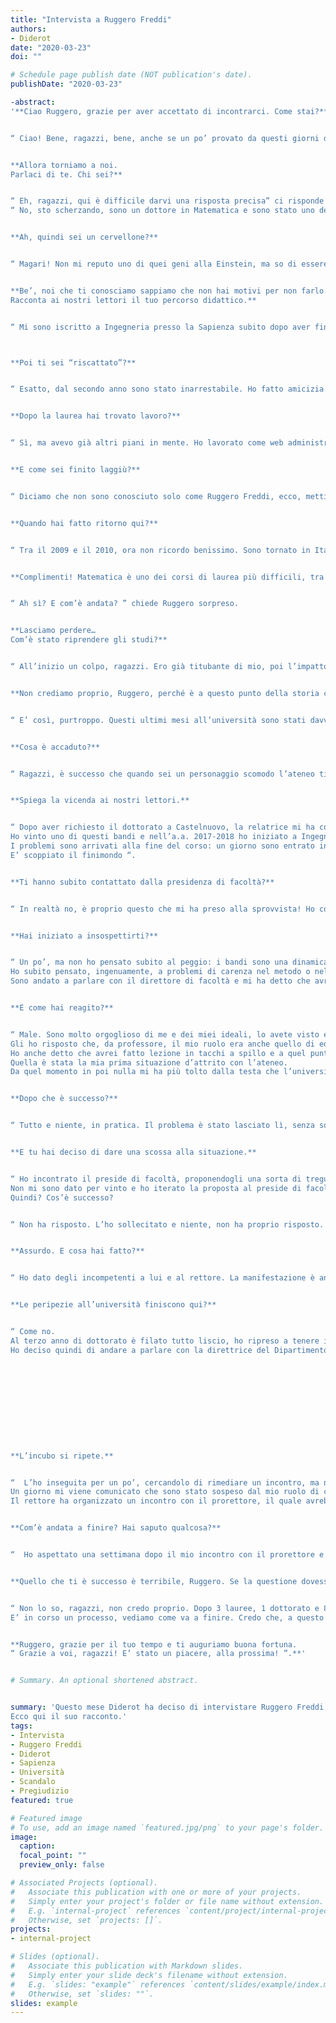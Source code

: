 ```yaml
---
title: "Intervista a Ruggero Freddi"
authors:
- Diderot
date: "2020-03-23"
doi: ""

# Schedule page publish date (NOT publication's date).
publishDate: "2020-03-23"

-abstract:
'**Ciao Ruggero, grazie per aver accettato di incontrarci. Come stai?**


“ Ciao! Bene, ragazzi, bene, anche se un po’ provato da questi giorni di reclusione forzata. La situazione andava gestita con un po’ più di determinazione sin dall’inizio, dal periodo degli “inviti a non fare”, dei “si consiglia di” , cioè, o te ne freghi o imponi subito dei divieti. Comunque adesso c’è poco da lamentarsi, seguiamo le regole e speriamo tutti si sistemi ”.


**Allora torniamo a noi. 
Parlaci di te. Chi sei?**


“ Eh, ragazzi, qui è difficile darvi una risposta precisa” ci risponde Ruggero facendosi una risata.
“ No, sto scherzando, sono un dottore in Matematica e sono stato uno dei tanti co-docenti di Sapienza. Attualmente il mio lavoro è in pausa, ma ho speso tanti anni all’università, sia in qualità di studente che di professore ”.


**Ah, quindi sei un cervellone?**


“ Magari! Non mi reputo uno di quei geni alla Einstein, ma so di essere bravo, ho avuto conferme nella mia esperienza lavorativa. Non voglio esagerare, ma ho comunque tre lauree e un dottorato alle spalle, penso di avere un curriculum molto valido. Ammetto, però, che è un po’ nel mio carattere tenermi in gran considerazione e voler primeggiare! ”.


**Be’, noi che ti conosciamo sappiamo che non hai motivi per non farlo.
Racconta ai nostri lettori il tuo percorso didattico.**


“ Mi sono iscritto a Ingegneria presso la Sapienza subito dopo aver finito il liceo; non avevo un grande cultura di base anni fa, ma ho sempre amato i computer e da ragazzino avevo imparato ad usarli da completo autodidatta. Ciononostante, il mio primo anno da studente universitario è stato un flop totale, non frequentavo, non studiavo, non davo esami, devo essere sincero ”.



**Poi ti sei “riscattato”?**


“ Esatto, dal secondo anno sono stato inarrestabile. Ho fatto amicizia con dei pazzi totali, i più bravi del corso: questi ragazzi il giorno studiavano, la sera leggevano libri insieme e il finesettimana giravano per i musei di Roma. Mi hanno affascinato subito e sono diventato loro amico e ovviamente questo mi ha riportato sulla retta via,  in un certo senso. Ricordo che, dopo alcuni mesi e svariati esami, c’era una competizione giocosa tra di noi, che mi ha reso uno dei migliori studenti del mio anno. Dal terzo anno ho vinto alcune borse di studio grazie alla mia media e poi ho tirato dritto fino all’ultimo anno, il 2003, quando finalmente mi sono laureato con una tesi orientata alla matematica, sull’intelligenza artificiale e sul flusso di dati ”.


**Dopo la laurea hai trovato lavoro?**


“ Sì, ma avevo già altri piani in mente. Ho lavorato come web administrator per Arci Italia subito dopo essermi laureato, ma è stata una parentesi davvero breve perché poi  ho lasciato tutto per la California, per San Francisco ”.


**E come sei finito laggiù?**


“ Diciamo che non sono conosciuto solo come Ruggero Freddi, ecco, mettiamola in questi termini. E’ in California che ha avuto inizio la mia carriera nell’industria pornografica con lo pseudonimo di Carlo Masi e anche lì sono diventato uno dei più famosi, tant’è che in quel settore sono conosciuto a livello mondiale. La mia vita a San Francisco era in tutto e per tutto quella di una star e per anni ho goduto di un successo enorme ”.


**Quando hai fatto ritorno qui?**


“ Tra il 2009 e il 2010, ora non ricordo benissimo. Sono tornato in Italia lasciando in California una vita del tutto lontana da quella dello studente, che, poveretto, deve spaccarsi la schiena sui libri, ma ho deciso comunque di riprendere il mio percorso universitario e di iscrivermi, stavolta, a Matematica, sempre presso La Sapienza ”.


**Complimenti! Matematica è uno dei corsi di laurea più difficili, tra l’altro uno dei ragazzi di Diderot ha cominciato proprio lì.**


“ Ah sì? E com’è andata? ” chiede Ruggero sorpreso.


**Lasciamo perdere…
Com’è stato riprendere gli studi?**


“ All’inizio un colpo, ragazzi. Ero già titubante di mio, poi l’impatto con una realtà lontanissima da quella di Carlo Masi non ha aiutato per niente, ma in poco tempo ho ritrovato, con piacere, le mie vecchie qualità. Sono molto competitivo e quando incontro un problema lo affronto: Matematica non è affatto una laurea semplice e ho studiato con costanza. Fino alla triennale ho collezionato solo 30 e poi mi sono laureato con la lode. Ho deciso di continuare per la specialistica, la quale è stata molto più difficile per via degli argomenti più recenti però sono riuscito a farmi valere anche lì. Sono andato avanti con un altro 100 e lode, poi il dottorato presso l’istituto S.B.A.I.  che ho concluso nel Febbraio 2020 con “ottimo” …  Ora però mi fate sembrare noioso! “.


**Non crediamo proprio, Ruggero, perché è a questo punto della storia che arrivano sorprese inattese e non gradite, potremmo dire.**


“ E’ così, purtroppo. Questi ultimi mesi all’università sono stati davvero stressanti e molto spesso spiacevoli”.


**Cosa è accaduto?**


“ Ragazzi, è successo che quando sei un personaggio scomodo l’ateneo ti prende e ti butta fuori a calci, ecco cos’è successo. Le scelte che ognuno fa nella vita privata non dovrebbero mai, in nessuna maniera, pregiudicare la propria carriera lavorativa ”.


**Spiega la vicenda ai nostri lettori.**


“ Dopo aver richiesto il dottorato a Castelnuovo, la relatrice mi ha consigliato di fare invece richiesta allo S.B.A.I. , il dipartimento dell’ateneo che si occupa di fare ricerca sperimentale in campo ingegneristico, chimico, fisico, matematico … Insomma, un buon punto di partenza per me. Una volta entrato allo S.B.A.I. , dove lavoravo come dottorando, ho potuto iniziare ad applicarmi per bandi di docenza e co-docenza, avvicinandomi un po’ di più al mio sogno di diventare professore e ricercato universitario.
Ho vinto uno di questi bandi e nell’a.a. 2017-2018 ho iniziato a Ingegneria Meccanica. Il corso è andato bene, i ragazzi mi seguivano tranquillamente, posso dire di essere stato molto attento a svolgere il mio lavoro nel modo migliore possibile. 
I problemi sono arrivati alla fine del corso: un giorno sono entrato in aula e ho scambiato alcune chiacchiere con i ragazzi prima di cominciare, come al solito, e dato che il 10 Giugno si sarebbe tenuto il gay pride ho fatto riferimento alla manifestazione, chiedendo se loro avrebbero partecipato e che sarebbe stato bello se lo avessero fatto.
E’ scoppiato il finimondo “.


**Ti hanno subito contattato dalla presidenza di facoltà?**


“ In realtà no, è proprio questo che mi ha preso alla sprovvista! Ho concluso il corso in tranquillità e quell’anno è stato pubblicato un altro bando di co-docenza cui però sono arrivato secondo, ma io ho notato un’irregolarità nella richiesta di applicazione di alcuni partecipanti, tra cui il primo classificato e giustamente ho chiesto ricorso. Risultato: il testo del bando è stato modificato, il concorso è stato fatto una seconda volta e io sono arrivato ultimo, mentre il primo classificato è rimasto il primo classificato “.


**Hai iniziato a insospettirti?**


“ Un po’, ma non ho pensato subito al peggio: i bandi sono una dinamica complicata in ateneo e perderne uno non vuol dire automaticamente essere escluso da tutti gli altri. Alcuni colleghi, anzi, sono molto gentili e ti girano i testi dei bandi che sanno che potrebbero interessarti. Non mi sono preoccupato troppo, insomma, soltanto che dopo un paio di settimane mi ha chiamato la mia vecchia agenzia dalla California dicendomi che il mio dipartimento era furioso con me e che la notizia era ovunque.
Ho subito pensato, ingenuamente, a problemi di carenza nel metodo o nella mia preparazione, ad una perdita di fiducia degli studenti nei miei confronti, qualcosa del genere.
Sono andato a parlare con il direttore di facoltà e mi ha detto che avrei dovuto tenere d’ora in poi sempre la politica al di fuori dell’università, riferendosi alla mia domanda di mesi prima circa il gay pride “.


**E come hai reagito?**


“ Male. Sono molto orgoglioso di me e dei miei ideali, lo avete visto e quando mi sento attaccato dico tutto quello che mi passa per la testa.
Gli ho risposto che, da professore, il mio ruolo era anche quello di educatore e che per me era importante difendere quello che io sono, perché è così, ragazzi. Il gay pride è una manifestazione eccentrica, caotica, che attira sempre tante critiche, ma è un traguardo inimmaginabile per chi, come me, ha il dovere di difendere la propria vita e le proprie idee. Questo non va mai dimenticato. Cioè, rega, c’è gente che è morta per questa causa, è stata calpestata, derisa e torturata per secoli e io, Ruggero Freddi, ho diritto e dovere di parlarne. Soprattutto nel momento in cui sono un professore.
Ho anche detto che avrei fatto lezione in tacchi a spillo e a quel punto il direttore è completamente uscito di testa. –Ci deve solo provare!- ha iniziato a dire e io, da bravo rompicoglioni quale sono, ho replicato:  -Secondo lei i transessuali e gli omosessuali non devono mettere piede in università ?-.
Quella è stata la mia prima situazione d’attrito con l’ateneo.
Da quel momento in poi nulla mi ha più tolto dalla testa che l’università facesse discriminazioni di questo genere “.


**Dopo che è successo?**


“ Tutto e niente, in pratica. Il problema è stato lasciato lì, senza soluzioni e un mese dopo la discussione il mio nome è finito dappertutto, su tutti i siti immaginabili e su network come la CNN; poi Spotted Sapienza ha condiviso uno dei video che ho caricato sul mio profilo Facebook e tanti ragazzi hanno commentato –Ma quello è Carlo Masi-, perché, appunto, sono stato uno dei più famosi. I commenti, ci tengo a dirlo, non erano offensivi nella maggior parte dei casi, erano solo sorpresi di riconoscermi in uno dei professori. Dagospia ha letto la notizia e ha iniziato a fare gossip, quindi è scoppiato il caso Carlo Masi, mi hanno chiamato tutte le testate, il Corriere, la D’Urso, davvero tutti. Quelli del Corriere sono addirittura entrati in aula mentre tenevo lezione e da quel momento in poi gli studenti hanno iniziato ad accusarmi sui social di essere poco professionale. Era colpa mia se la troupe televisiva entrava in aula? “.


**E tu hai deciso di dare una scossa alla situazione.**


“ Ho incontrato il preside di facoltà, proponendogli una sorta di tregua: loro avrebbero ignorato tutti gli scoop del momento e io avrei rilasciato interviste neutrali, in cui non insultavo né insinuavo giudizi negativi nei confronti dell’università, d’altronde, io aveva discusso soltanto con il direttore, la Sapienza non mi aveva fatto nessun torto. Per di più, per far vedere che ero realmente intenzionato a porre fine a tutti le polemiche, ho proposto al direttore del dipartimento di organizzare una manifestazione, con tanto di conferenza, sui temi dell’omofobia, del gay pride, della comunità LGBT e sull’HIV. Inutile dire che ha rifiutato la mia proposta.
Non mi sono dato per vinto e ho iterato la proposta al preside di facoltà, che invece ha subito accettato e addirittura mi ha indicato alcuni docenti di Medicina per farli intervenire in materia di prevenzione sessuale e circa la diffusione dell’HIV. Ho contattato LINK, ANLAIDS, varie associazioni che operano in Italia per supportare la causa di chi soffre di questa terribile malattia  e poi ho inviato tutto il materiale al preside, per avere un’ultima conferma e soprattutto perché lui stesso mi aveva chiesto di aggiornarlo “.
Quindi? Cos’è successo?


“ Non ha risposto. L’ho sollecitato e niente, non ha proprio risposto. Quando l’ho incontrato di nuovo ha iniziato a dire che non c’erano autorizzazioni per la manifestazione, né c’erano mai state, anche se lui stesso era stato il primo ad essere d’accordo con me. Cioè, lui mi aveva persino fornito i contatti ! “.


**Assurdo. E cosa hai fatto?**


“ Ho dato degli incompetenti a lui e al rettore. La manifestazione è andata a monte, non vi dico la figura di merda che ho fatto con tutte quelle associazioni che avevo invitato e curiosamente non ho vinto più un bando quell’anno, nonostante la mia esperienza in corsi, lezioni, tutoraggi. La situazione ha impiegato un po’ di tempo a calmarsi, io stesso ce ne ho messo parecchio, ma fortunatamente i miei colleghi mi supportavano e piano piano sono tornato alla quotidianità della mia vita da dottorando “.


**Le peripezie all’università finiscono qui?**


“ Come no.
Al terzo anno di dottorato è filato tutto liscio, ho ripreso a tenere i corsi con un buon rendimento e ho migliorato l’organizzazione nelle lezioni. Arrivato al quarto anno, il 2019, quello in cui avrei terminato il mio dottorato, mi è stata proposta una co-docenza con un professore di Analisi I dello S.B.A.I.  e ho subito accettato. Ho iniziato a tenere le lezioni presso Ingegneria Gestionale, che faceva afferenza al dipartimento di Informatica e Sistemistica, desideroso di ampliare il mio curriculum. Insomma, arrivato alla 50° ora di lezione ho iniziato a sentire, da voci di corridoio, che qualcuno mi avrebbe presto tolto la co-docenza, che qualcuno riferiva che nelle mie classi vi erano problemi, ma non mi era stata rivolta alcuna accusa formale e infatti non ho mai replicato perché non conoscevo le fonti. Un collega e la mia relatrice, poi, si sono essi ad osservare le poche ore di lezione che mi rimanevano prima di terminare il corso e dopo ho saputo che convenivano che le mie lezioni erano perfettamente in linea con le altre. 
Ho deciso quindi di andare a parlare con la direttrice del Dipartimento cui facevo riferimento, che si rifiuta di incontrarmi “.











**L’incubo si ripete.**


“  L’ho inseguita per un po’, cercandolo di rimediare un incontro, ma niente, non sono mai riuscito a parlarle.
Un giorno mi viene comunicato che sono stato sospeso dal mio ruolo di co-docente e che sarei stato sostituito. A quel punto mi sono infuriato, ho scritto a tutti, al direttore, alla relatrice, al preside, al rettore, ma nessuno mi ha risposto esaustivamente. Avevo lavorato 60 ore a nero, senza che mi avessero fatto firmare un contratto ed esigevo delle spiegazioni, oltre a ricevere un pagamento.
Il rettore ha organizzato un incontro con il prorettore, il quale avrebbe dovuto organizzare un altro incontro con la mia relatrice, ma niente. Mi hanno rimbalzato da un appuntamento all’altro senza che mi venissero date spiegazioni e motivazioni valide per una decisione così drastica. E guardate che essere rimossi dal proprio ruolo in un ateneo è un avvenimento grave, è una vera e propria macchia sul curriculum vitae “.


**Com’è andata a finire? Hai saputo qualcosa?**


“  Ho aspettato una settimana dopo il mio incontro con il prorettore e poi una decina di giorni ancora, ma non ho ricevuto risposta, né una data per un appuntamento. Ho deciso quindi di contattare un legale e di dare inizio ad una vertenza che è tuttora in svolgimento. Dopodiché, ho perso l’ennesimo bando e ho deciso di allontanarmi dall’università. Ora aspetto che questa situazione si smuova e che io riesca a ricevere delle spiegazioni “.


**Quello che ti è successo è terribile, Ruggero. Se la questione dovesse risolversi, credi che tornerai ad insegnare?**


“ Non lo so, ragazzi, non credo proprio. Dopo 3 lauree, 1 dottorato e 8 insegnamenti sono stato cestinato senza una lettera di spiegazioni e senza un colloquio, sinceramente sono deluso.
E’ in corso un processo, vediamo come va a finire. Credo che, a questo punto, la mia carriera come professore sia rovinata in tutte le università di Italia. Forse parteciperò ad altri concorsi, per ora non lo so, ma mi sarebbe piaciuto continuare con la mia attività di ricerca”.


**Ruggero, grazie per il tuo tempo e ti auguriamo buona fortuna.
“ Grazie a voi, ragazzi! E’ stato un piacere, alla prossima! ”.**'


# Summary. An optional shortened abstract.


summary: 'Questo mese Diderot ha deciso di intervistare Ruggero Freddi, professore dell’università La Sapienza di Roma dalla storia singolare: c’è chi lo conosce come Carlo Masi, divo dell’industria pornografica e chi come ingegnere e matematico brillante. Purtroppo, nel corso della sua vita Ruggero si è ritrovato in un altro, spiacevole ruolo, quello di insegnante letteralmente cacciato dall’ateneo per via delle sue scelte.
Ecco qui il suo racconto.'
tags:
- Intervista
- Ruggero Freddi
- Diderot
- Sapienza
- Università
- Scandalo
- Pregiudizio
featured: true

# Featured image
# To use, add an image named `featured.jpg/png` to your page's folder. 
image:
  caption: 
  focal_point: ""
  preview_only: false

# Associated Projects (optional).
#   Associate this publication with one or more of your projects.
#   Simply enter your project's folder or file name without extension.
#   E.g. `internal-project` references `content/project/internal-project/index.md`.
#   Otherwise, set `projects: []`.
projects:
- internal-project

# Slides (optional).
#   Associate this publication with Markdown slides.
#   Simply enter your slide deck's filename without extension.
#   E.g. `slides: "example"` references `content/slides/example/index.md`.
#   Otherwise, set `slides: ""`.
slides: example
---
```



